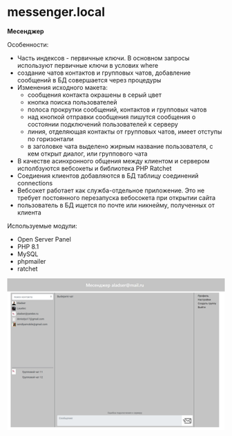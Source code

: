 # messenger.local
**Месенджер**

Особенности:
* Часть индексов - первичные ключи. В основном запросы используют первичные ключи в услових where
* создание чатов контактов и групповых чатов, добавление сообщений в БД совершается через процедуры
* Изменения исходного макета:
  + сообщения контакта окрашены в серый цвет
  + кнопка поиска пользователей
  + полоса прокрутки сообщений, контактов и групповых чатов
  + над кнопкой отправки сообщения пишутся сообщения о состоянии подключений пользователей к серверу
  + линия, отделяющая контакты от групповых чатов, имеет отступы по горизонтали
  + в заголовке чата выделено жирным название пользователя, с кем открыт диалог, или группового чата
* В качестве асинхронного общения между клиентом и сервером исполбзуются вебсокеты и библиотека PHP Ratchet
* Соедиения клиентов добавляются в БД таблицу соединений connections
* Вебсокет работает как служба-отдельное приложение. Это не требует постоянного перезапуска вебосокета при открытии сайта
* пользователь в БД ищется по почте или никнейму, полученных от клиента

Используемые модули:
* Open Server Panel
* PHP 8.1
* MySQL
* phpmailer
* ratchet

![Окно чатов](/application/images/demo2.png)

